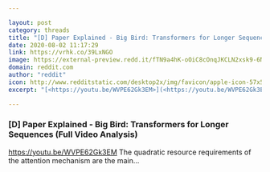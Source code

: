 ```yaml
---

layout: post
category: threads
title: "[D] Paper Explained - Big Bird: Transformers for Longer Sequences (Full Video Analysis)"
date: 2020-08-02 11:17:29
link: https://vrhk.co/39LxNGO
image: https://external-preview.redd.it/fTN9a4hK-oOiC8cOnqJKCLN2xsk9-6NnXw7RTm0NnfU.jpg?width=480&height=251.308900524&auto=webp&crop=480:251.308900524,smart&s=35f8746398d1b77e6474d8ceac9fb823850f8ee8
domain: reddit.com
author: "reddit"
icon: http://www.redditstatic.com/desktop2x/img/favicon/apple-icon-57x57.png
excerpt: "[<https://youtu.be/WVPE62Gk3EM>](<https://youtu.be/WVPE62Gk3EM>) The quadratic resource requirements of the attention mechanism are the main..."

---
```


### [D] Paper Explained - Big Bird: Transformers for Longer Sequences (Full Video Analysis)

[<https://youtu.be/WVPE62Gk3EM>](<https://youtu.be/WVPE62Gk3EM>) The quadratic resource requirements of the attention mechanism are the main...